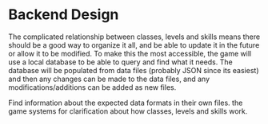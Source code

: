 # Backend Design

The complicated relationship between classes, levels and skills means there should be a good way to organize it all, and be able to update it in the future or allow it to be modified. To make this the most accessible, the game will use a local database to be able to query and find what it needs. The database will be populated from data files (probably JSON since its easiest) and then any changes can be made to the data files, and any modifications/additions can be added as new files.

Find information about the expected data formats in their own files. the game systems for clarification about how classes, levels and skills work.

